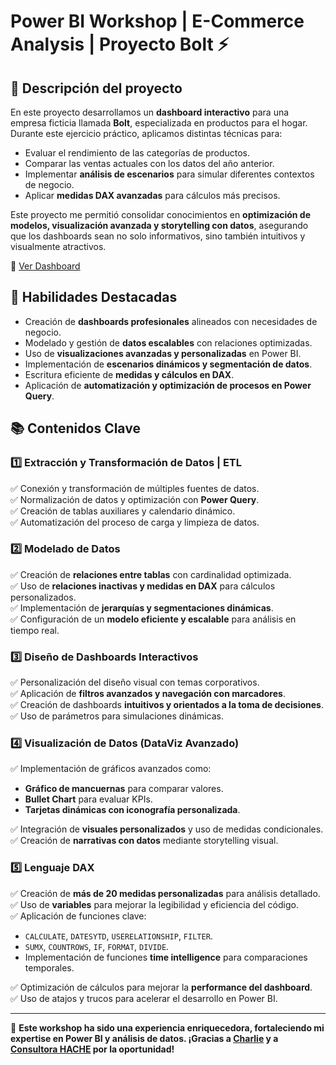 # Power BI Workshop | E-Commerce Analysis | Proyecto Bolt ⚡

## 📌 Descripción del proyecto
En este proyecto desarrollamos un **dashboard interactivo** para una empresa ficticia llamada **Bolt**, especializada en productos para el hogar. Durante este ejercicio práctico, aplicamos distintas técnicas para:
- Evaluar el rendimiento de las categorías de productos.
- Comparar las ventas actuales con los datos del año anterior.
- Implementar **análisis de escenarios** para simular diferentes contextos de negocio.
- Aplicar **medidas DAX avanzadas** para cálculos más precisos.

Este proyecto me permitió consolidar conocimientos en **optimización de modelos, visualización avanzada y storytelling con datos**, asegurando que los dashboards sean no solo informativos, sino también intuitivos y visualmente atractivos.

🔗 [Ver Dashboard](https://github.com/zsofiaKad/AnalyticsPortfolio/blob/main/PowerBI/E-Commerce%20Analysis_%20Bolt%20%E2%9A%A1_2025/Proyecto_Bolt_2025.pbix)

## 🎯 Habilidades Destacadas
- Creación de **dashboards profesionales** alineados con necesidades de negocio.
- Modelado y gestión de **datos escalables** con relaciones optimizadas.
- Uso de **visualizaciones avanzadas y personalizadas** en Power BI.
- Implementación de **escenarios dinámicos y segmentación de datos**.
- Escritura eficiente de **medidas y cálculos en DAX**.
- Aplicación de **automatización y optimización de procesos en Power Query**.

## 📚 Contenidos Clave
### 1️⃣ Extracción y Transformación de Datos | ETL
✅ Conexión y transformación de múltiples fuentes de datos.  
✅ Normalización de datos y optimización con **Power Query**.  
✅ Creación de tablas auxiliares y calendario dinámico.  
✅ Automatización del proceso de carga y limpieza de datos.

### 2️⃣ Modelado de Datos
✅ Creación de **relaciones entre tablas** con cardinalidad optimizada.  
✅ Uso de **relaciones inactivas y medidas en DAX** para cálculos personalizados.  
✅ Implementación de **jerarquías y segmentaciones dinámicas**.  
✅ Configuración de un **modelo eficiente y escalable** para análisis en tiempo real.

### 3️⃣ Diseño de Dashboards Interactivos
✅ Personalización del diseño visual con temas corporativos.  
✅ Aplicación de **filtros avanzados y navegación con marcadores**.  
✅ Creación de dashboards **intuitivos y orientados a la toma de decisiones**.  
✅ Uso de parámetros para simulaciones dinámicas.

### 4️⃣ Visualización de Datos (DataViz Avanzado)
✅ Implementación de gráficos avanzados como:
- **Gráfico de mancuernas** para comparar valores.
- **Bullet Chart** para evaluar KPIs.
- **Tarjetas dinámicas con iconografía personalizada**.  

✅ Integración de **visuales personalizados** y uso de medidas condicionales.  
✅ Creación de **narrativas con datos** mediante storytelling visual.  

### 5️⃣ Lenguaje DAX
✅ Creación de **más de 20 medidas personalizadas** para análisis detallado.  
✅ Uso de **variables** para mejorar la legibilidad y eficiencia del código.  
✅ Aplicación de funciones clave:
- `CALCULATE`, `DATESYTD`, `USERELATIONSHIP`, `FILTER`.
- `SUMX`, `COUNTROWS`, `IF`, `FORMAT`, `DIVIDE`.
- Implementación de funciones **time intelligence** para comparaciones temporales.  

✅ Optimización de cálculos para mejorar la **performance del dashboard**.   
✅ Uso de atajos y trucos para acelerar el desarrollo en Power BI.  

---
📢 **Este workshop ha sido una experiencia enriquecedora, fortaleciendo mi expertise en Power BI y análisis de datos. ¡Gracias a [Charlie](https://www.linkedin.com/in/carlos-bergamo/) y a [Consultora HACHE](https://www.hacheconsultora.com/) por la oportunidad!**  
